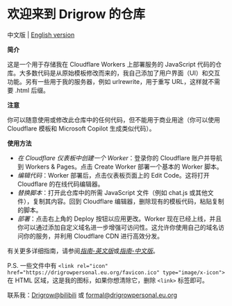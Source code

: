 # 欢迎来到 Drigrow 的仓库

中文版 | [English version](https://github.com/Drigrow/cloudflare-workers-script/blob/main/README.md)

**简介**

这是一个用于存储我在 Cloudflare Workers 上部署服务的 JavaScript 代码的仓库。大多数代码是从原始模板修改而来的，我自己添加了用户界面（UI）和交互功能。另有一些用于我的服务器，例如 urlrewrite，用于重写 URL，这样就不需要 .html 后缀。

**注意**

你可以随意使用或修改此仓库中的任何代码，但不能用于商业用途（你可以使用 Cloudflare 模板和 Microsoft Copilot 生成类似代码）。

**使用方法**

- *在 Cloudflare 仪表板中创建一个 Worker*：登录你的 Cloudflare 账户并导航到 Workers & Pages。点击 Create Worker 部署一个基本的 Worker 脚本。
- *编辑代码*：Worker 部署后，点击仪表板页面上的 Edit Code。这将打开 Cloudflare 的在线代码编辑器。
- *替换脚本*：打开此仓库中的所需 JavaScript 文件（例如 chat.js 或其他文件），复制其内容。回到 Cloudflare 编辑器，删除现有的模板代码，粘贴复制的脚本。
- *部署*：点击右上角的 Deploy 按钮以应用更改。Worker 现在已经上线，并且你可以通过添加自定义域名进一步增强可访问性。这允许你使用自己的域名访问你的服务，并利用 Cloudflare CDN 进行高效分发。

有关更多详细指南，请参阅[*指南-英文版*](https://drigrowpersonal.eu.org/github-repo-guide)或[*指南-中文版*](https://www.bilibili.com/read/cv39299108)。

P.S. 一些文件中有 `<link rel="icon" href="https://drigrowpersonal.eu.org/favicon.ico" type="image/x-icon">` 在 HTML 区域，这是我的图标，如果你想清除它，删除 `<link>` 标签即可。

联系我：[Drigrow@bilibili](https://space.bilibili.com/652661680) 或 formal@drigrowpersonal.eu.org
